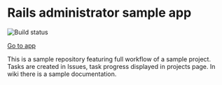 # Rails administrator sample app

![Build status](https://circleci.com/gh/SenhorBardell/rails-administrator.png?circle-token=84e4da8f366dba5a215c033aeb527a3e58e4335b)

[Go to app](https://cryptic-crag-53447.herokuapp.com/)

This is a sample repository featuring full workflow of a sample project. Tasks are created in Issues, 
task progress displayed in projects page. In wiki there is a sample documentation.
